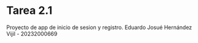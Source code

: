 # Tarea 2.1

Proyecto de app de inicio de sesion y registro.
Eduardo Josué Hernández Vijil - 20232000669
